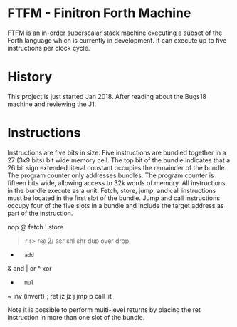 # FTFM - Finitron Forth Machine

FTFM is an in-order superscalar stack machine executing a subset of the Forth language which is currently in development. It can execute up to five instructions per clock cycle.

# History
This project is just started Jan 2018. After reading about the Bugs18 machine and reviewing the J1.

# Instructions
Instructions are five bits in size. Five instructions are bundled together in a 27 (3x9 bits) bit wide memory cell.
The top bit of the bundle indicates that a 26 bit sign extended literal constant occupies the remainder of the bundle.
The program counter only addresses bundles. The program counter is fifteen bits wide, allowing access to 32k words of memory. All instructions in the bundle execute as a unit.
Fetch, store, jump, and call instructions must be located in the first slot of the bundle. Jump and call instructions occupy four of the five slots in a bundle and include the target address as part of the instruction.

nop
@		fetch
!		store
>r
r>
r@
2/		asr
		shl
		shr
dup
over
drop
+		add
&		and
|		or
^		xor
*		mul
~		inv	(invert)
; 		ret
jz		jz
j		jmp
p		call
		lit

Note it is possible to perform multi-level returns by placing the ret instruction in more than one slot of the bundle.
